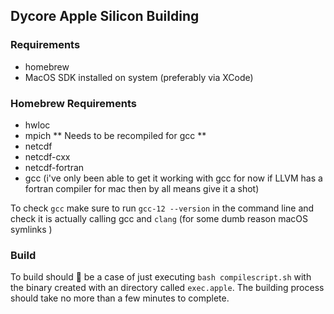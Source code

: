 ## Dycore Apple Silicon Building

### Requirements
* homebrew
* MacOS SDK installed on system (preferably via XCode)


### Homebrew Requirements 
* hwloc
* mpich 
** Needs to be recompiled for gcc ** 
* netcdf
* netcdf-cxx
* netcdf-fortran
* gcc (i've only been able to get it working with gcc for now if LLVM has a fortran compiler for mac then by all means give it a shot)

To check `gcc` make sure to run `gcc-12 --version` in the command line and check it is actually calling gcc and `clang` (for some dumb reason macOS symlinks )

### Build

To build should 🤞 be a case of just executing `bash compilescript.sh` with the binary created with an directory called `exec.apple`. The building process should take no more than a few minutes to complete. 